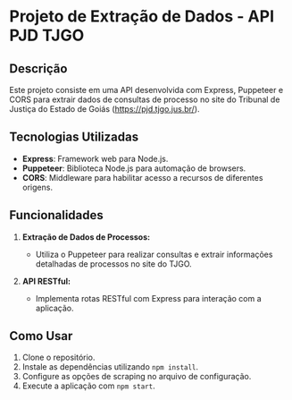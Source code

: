 # Projeto de Extração de Dados - API PJD TJGO

## Descrição
Este projeto consiste em uma API desenvolvida com Express, Puppeteer e CORS para extrair dados de consultas de processo no site do Tribunal de Justiça do Estado de Goiás (https://pjd.tjgo.jus.br/).

## Tecnologias Utilizadas
- **Express**: Framework web para Node.js.
- **Puppeteer**: Biblioteca Node.js para automação de browsers.
- **CORS**: Middleware para habilitar acesso a recursos de diferentes origens.

## Funcionalidades
1. **Extração de Dados de Processos:**
   - Utiliza o Puppeteer para realizar consultas e extrair informações detalhadas de processos no site do TJGO.

2. **API RESTful:**
   - Implementa rotas RESTful com Express para interação com a aplicação.

## Como Usar
1. Clone o repositório.
2. Instale as dependências utilizando `npm install`.
3. Configure as opções de scraping no arquivo de configuração.
4. Execute a aplicação com `npm start`.


